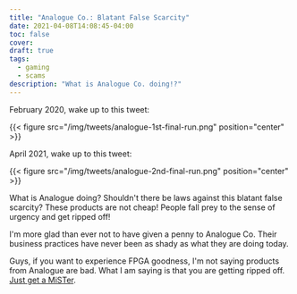 ```yaml
---
title: "Analogue Co.: Blatant False Scarcity"
date: 2021-04-08T14:08:45-04:00
toc: false
cover:
draft: true
tags:
  - gaming
  - scams
description: "What is Analogue Co. doing!?"
---
```


February 2020, wake up to this tweet:

{{< figure src="/img/tweets/analogue-1st-final-run.png" position="center" >}}

April 2021, wake up to this tweet:

{{< figure src="/img/tweets/analogue-2nd-final-run.png" position="center" >}}

What is Analogue doing? Shouldn't there be laws against this blatant false scarcity? These products are not
cheap! People fall prey to the sense of urgency and get ripped off!

I'm more glad than ever not to have given a penny to Analogue Co. Their business practices have never been as
shady as what they are doing today.

Guys, if you want to experience FPGA goodness, I'm not saying products from Analogue are bad. What I am saying
is that you are getting ripped off. [Just get a
MiSTer](https://felixleger.com/posts/2020/10/dream-machine-mister-fpga/).
